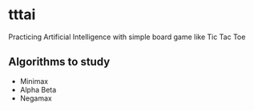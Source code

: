 # tttai
Practicing Artificial Intelligence with simple board game like Tic Tac Toe

## Algorithms to study
* Minimax
* Alpha Beta
* Negamax
